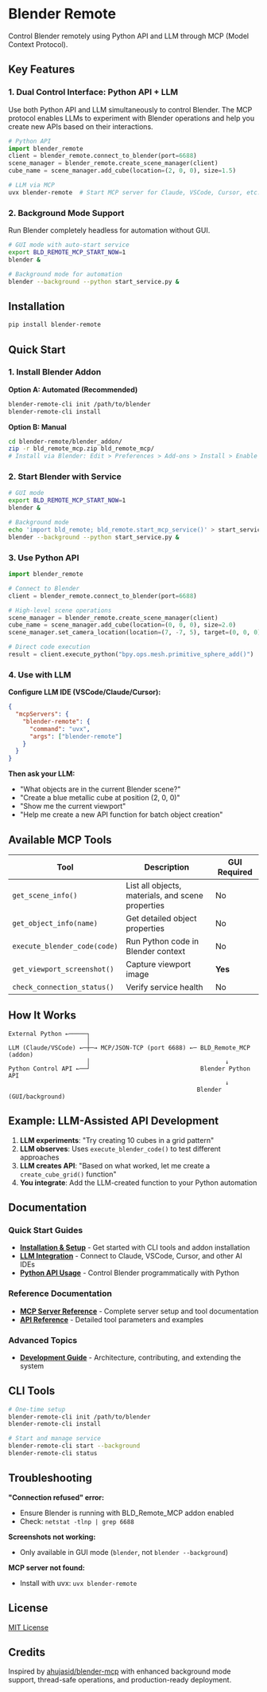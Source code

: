 # Blender Remote

Control Blender remotely using Python API and LLM through MCP (Model Context Protocol).

## Key Features

### 1. **Dual Control Interface: Python API + LLM**
Use both Python API and LLM simultaneously to control Blender. The MCP protocol enables LLMs to experiment with Blender operations and help you create new APIs based on their interactions.

```python
# Python API
import blender_remote
client = blender_remote.connect_to_blender(port=6688)
scene_manager = blender_remote.create_scene_manager(client)
cube_name = scene_manager.add_cube(location=(2, 0, 0), size=1.5)
```

```bash
# LLM via MCP
uvx blender-remote  # Start MCP server for Claude, VSCode, Cursor, etc.
```

### 2. **Background Mode Support**
Run Blender completely headless for automation without GUI.

```bash
# GUI mode with auto-start service
export BLD_REMOTE_MCP_START_NOW=1
blender &

# Background mode for automation
blender --background --python start_service.py &
```

## Installation

```bash
pip install blender-remote
```

## Quick Start

### 1. Install Blender Addon

**Option A: Automated (Recommended)**
```bash
blender-remote-cli init /path/to/blender
blender-remote-cli install
```

**Option B: Manual**
```bash
cd blender-remote/blender_addon/
zip -r bld_remote_mcp.zip bld_remote_mcp/
# Install via Blender: Edit > Preferences > Add-ons > Install > Enable "BLD Remote MCP"
```

### 2. Start Blender with Service

```bash
# GUI mode
export BLD_REMOTE_MCP_START_NOW=1
blender &

# Background mode
echo 'import bld_remote; bld_remote.start_mcp_service()' > start_service.py
blender --background --python start_service.py &
```

### 3. Use Python API

```python
import blender_remote

# Connect to Blender
client = blender_remote.connect_to_blender(port=6688)

# High-level scene operations
scene_manager = blender_remote.create_scene_manager(client)
cube_name = scene_manager.add_cube(location=(0, 0, 0), size=2.0)
scene_manager.set_camera_location(location=(7, -7, 5), target=(0, 0, 0))

# Direct code execution
result = client.execute_python("bpy.ops.mesh.primitive_sphere_add()")
```

### 4. Use with LLM

**Configure LLM IDE (VSCode/Claude/Cursor):**
```json
{
  "mcpServers": {
    "blender-remote": {
      "command": "uvx",
      "args": ["blender-remote"]
    }
  }
}
```

**Then ask your LLM:**
- "What objects are in the current Blender scene?"
- "Create a blue metallic cube at position (2, 0, 0)"
- "Show me the current viewport"
- "Help me create a new API function for batch object creation"

## Available MCP Tools

| Tool | Description | GUI Required |
|------|-------------|--------------|
| `get_scene_info()` | List all objects, materials, and scene properties | No |
| `get_object_info(name)` | Get detailed object properties | No |
| `execute_blender_code(code)` | Run Python code in Blender context | No |
| `get_viewport_screenshot()` | Capture viewport image | **Yes** |
| `check_connection_status()` | Verify service health | No |

## How It Works

```
External Python ←─────┐
                      │
LLM (Claude/VSCode) ←─┼─→ MCP/JSON-TCP (port 6688) ←─ BLD_Remote_MCP (addon)
                      │                                      ↓
Python Control API ←──┘                               Blender Python API
                                                             ↓
                                                     Blender (GUI/background)
```

## Example: LLM-Assisted API Development

1. **LLM experiments**: "Try creating 10 cubes in a grid pattern"
2. **LLM observes**: Uses `execute_blender_code()` to test different approaches
3. **LLM creates API**: "Based on what worked, let me create a `create_cube_grid()` function"
4. **You integrate**: Add the LLM-created function to your Python automation

## Documentation

### Quick Start Guides
- **[Installation & Setup](cli-tool.md)** - Get started with CLI tools and addon installation
- **[LLM Integration](llm-integration.md)** - Connect to Claude, VSCode, Cursor, and other AI IDEs
- **[Python API Usage](python-control-api.md)** - Control Blender programmatically with Python

### Reference Documentation
- **[MCP Server Reference](mcp-server.md)** - Complete server setup and tool documentation
- **[API Reference](api-reference.md)** - Detailed tool parameters and examples

### Advanced Topics
- **[Development Guide](development.md)** - Architecture, contributing, and extending the system

## CLI Tools

```bash
# One-time setup
blender-remote-cli init /path/to/blender
blender-remote-cli install

# Start and manage service
blender-remote-cli start --background
blender-remote-cli status
```

## Troubleshooting

**"Connection refused" error:**
- Ensure Blender is running with BLD_Remote_MCP addon enabled
- Check: `netstat -tlnp | grep 6688`

**Screenshots not working:**
- Only available in GUI mode (`blender`, not `blender --background`)

**MCP server not found:**
- Install with uvx: `uvx blender-remote`

## License

[MIT License](../LICENSE)

## Credits

Inspired by [ahujasid/blender-mcp](https://github.com/ahujasid/blender-mcp) with enhanced background mode support, thread-safe operations, and production-ready deployment.